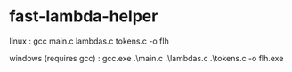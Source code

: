 # fast-lambda-helper

linux : gcc main.c lambdas.c tokens.c -o flh

windows (requires gcc) : gcc.exe .\main.c .\lambdas.c .\tokens.c -o flh.exe